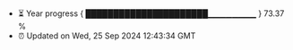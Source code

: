 - ⏳ Year progress { ██████████████████████▁▁▁▁▁▁▁▁ } 73.37 %
- ⏰ Updated on Wed, 25 Sep 2024 12:43:34 GMT

